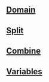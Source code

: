 ## [Domain](Domain.md)

## [Split](Split.md)

## [Combine](Combine.md)

## [Variables](Variables.md)

